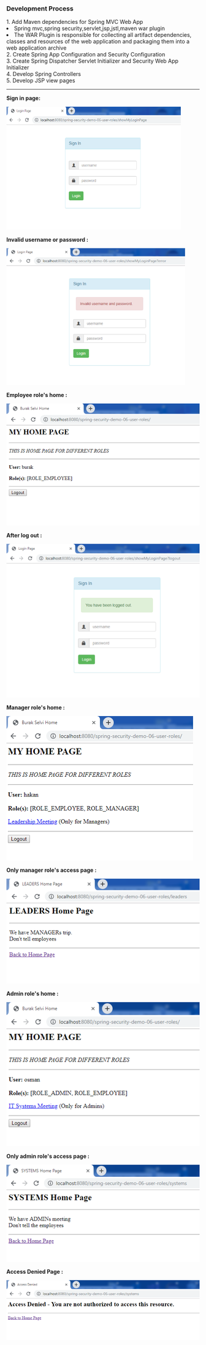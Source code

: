 <h3>Development Process</h3>
1. Add Maven dependencies for Spring MVC Web App
	<li>Spring mvc,spring security,servlet,jsp,jstl,maven war plugin</li>
	<li>The WAR Plugin is responsible for collecting all artifact dependencies, 
	classes and resources of the web application and packaging them into a web 
	application archive</li>
2. Create Spring App Configuration and Security Configuration<br>
3. Create Spring Dispatcher Servlet Initializer and Security Web App Initializer<br>
4. Develop Spring Controllers<br>
5. Develop JSP view pages<br>

<hr>

<b>Sign in page:</b></br>

![](images/loginpage.png)

<b>Invalid username or password :</b></br>

![](images/invalid.png)

<b>Employee role's home :</b></br>

![](images/employeehome.png)

<b>After log out :</b></br>

![](images/logout.png)

<b>Manager role's home :</b></br>

![](images/managerhome.png)

<b>Only manager role's access page :</b></br>

![](images/onlymanager.png)

<b>Admin role's home :</b></br>

![](images/adminhome.png)

<b>Only admin role's access page :</b></br>

![](images/onlyadmin.png)

<b>Access Denied Page :</b></br>

![](images/accessdenied.png)
